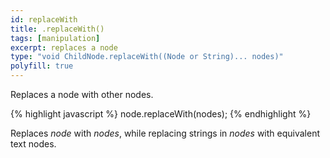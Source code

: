 ```yaml
---
id: replaceWith
title: .replaceWith()
tags: [manipulation]
excerpt: replaces a node
type: "void ChildNode.replaceWith((Node or String)... nodes)"
polyfill: true
---
```


Replaces a node with other nodes.

{% highlight javascript %}
node.replaceWith(nodes);
{% endhighlight %}

Replaces <var>node</var> with <var>nodes</var>, while replacing strings in <var>nodes</var> with equivalent text nodes.
